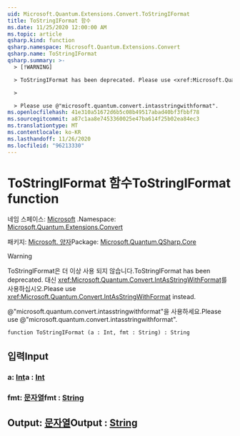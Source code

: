 ```yaml
---
uid: Microsoft.Quantum.Extensions.Convert.ToStringIFormat
title: ToStringIFormat 함수
ms.date: 11/25/2020 12:00:00 AM
ms.topic: article
qsharp.kind: function
qsharp.namespace: Microsoft.Quantum.Extensions.Convert
qsharp.name: ToStringIFormat
qsharp.summary: >-
  > [!WARNING]

  > ToStringIFormat has been deprecated. Please use <xref:Microsoft.Quantum.Convert.IntAsStringWithFormat> instead.

  >

  > Please use @"microsoft.quantum.convert.intasstringwithformat".
ms.openlocfilehash: 41e310a51672d6b5c08b49517abad40bf3fbbf78
ms.sourcegitcommit: a87c1aa8e7453360025e47ba614f25b02ea84ec3
ms.translationtype: MT
ms.contentlocale: ko-KR
ms.lasthandoff: 11/26/2020
ms.locfileid: "96213330"
---
```

# <a name="tostringiformat-function"></a><span data-ttu-id="7a74a-102">ToStringIFormat 함수</span><span class="sxs-lookup"><span data-stu-id="7a74a-102">ToStringIFormat function</span></span>

<span data-ttu-id="7a74a-103">네임 스페이스: [Microsoft](xref:Microsoft.Quantum.Extensions.Convert) .</span><span class="sxs-lookup"><span data-stu-id="7a74a-103">Namespace: [Microsoft.Quantum.Extensions.Convert](xref:Microsoft.Quantum.Extensions.Convert)</span></span>

<span data-ttu-id="7a74a-104">패키지: [Microsoft. 양자](https://nuget.org/packages/Microsoft.Quantum.QSharp.Core)</span><span class="sxs-lookup"><span data-stu-id="7a74a-104">Package: [Microsoft.Quantum.QSharp.Core](https://nuget.org/packages/Microsoft.Quantum.QSharp.Core)</span></span>


> [!WARNING]
> <span data-ttu-id="7a74a-105">ToStringIFormat은 더 이상 사용 되지 않습니다.</span><span class="sxs-lookup"><span data-stu-id="7a74a-105">ToStringIFormat has been deprecated.</span></span> <span data-ttu-id="7a74a-106">대신 <xref:Microsoft.Quantum.Convert.IntAsStringWithFormat>를 사용하십시오.</span><span class="sxs-lookup"><span data-stu-id="7a74a-106">Please use <xref:Microsoft.Quantum.Convert.IntAsStringWithFormat> instead.</span></span>
>
> <span data-ttu-id="7a74a-107">@"microsoft.quantum.convert.intasstringwithformat"을 사용하세요.</span><span class="sxs-lookup"><span data-stu-id="7a74a-107">Please use @"microsoft.quantum.convert.intasstringwithformat".</span></span>



```qsharp
function ToStringIFormat (a : Int, fmt : String) : String
```


## <a name="input"></a><span data-ttu-id="7a74a-108">입력</span><span class="sxs-lookup"><span data-stu-id="7a74a-108">Input</span></span>

### <a name="a--int"></a><span data-ttu-id="7a74a-109">a: [Int](xref:microsoft.quantum.lang-ref.int)</span><span class="sxs-lookup"><span data-stu-id="7a74a-109">a : [Int](xref:microsoft.quantum.lang-ref.int)</span></span>




### <a name="fmt--string"></a><span data-ttu-id="7a74a-110">fmt: [문자열](xref:microsoft.quantum.lang-ref.string)</span><span class="sxs-lookup"><span data-stu-id="7a74a-110">fmt : [String](xref:microsoft.quantum.lang-ref.string)</span></span>





## <a name="output--string"></a><span data-ttu-id="7a74a-111">Output: [문자열](xref:microsoft.quantum.lang-ref.string)</span><span class="sxs-lookup"><span data-stu-id="7a74a-111">Output : [String](xref:microsoft.quantum.lang-ref.string)</span></span>

